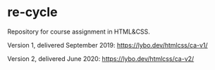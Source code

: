 # re-cycle
Repository for course assignment in HTML&CSS. 

Version 1, delivered September 2019:
https://lybo.dev/htmlcss/ca-v1/

Version 2, delivered June 2020:
https://lybo.dev/htmlcss/ca-v2/

